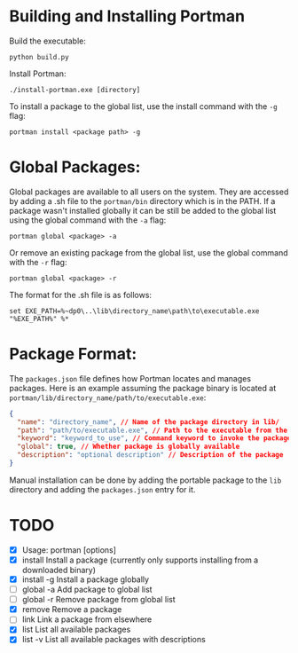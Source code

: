 # Building and Installing Portman

Build the executable:

```
python build.py
```

Install Portman:

```
./install-portman.exe [directory]
```

To install a package to the global list, use the install command with the `-g` flag:

```
portman install <package path> -g
```

# Global Packages:

Global packages are available to all users on the system. They are accessed by adding a .sh file to the `portman/bin` directory which is in the PATH.
If a package wasn't installed globally it can be still be added to the global list using the global command with the `-a` flag:

```
portman global <package> -a
```

Or remove an existing package from the global list, use the global command with the `-r` flag:

```
portman global <package> -r
```

The format for the .sh file is as follows:

```
set EXE_PATH=%~dp0\..\lib\directory_name\path\to\executable.exe
"%EXE_PATH%" %*
```

# Package Format:

The `packages.json` file defines how Portman locates and manages packages. Here is an example assuming the package binary is located at `portman/lib/directory_name/path/to/executable.exe`:

```json
{
  "name": "directory_name", // Name of the package directory in lib/
  "path": "path/to/executable.exe", // Path to the executable from the lib/directory_name directory
  "keyword": "keyword_to_use", // Command keyword to invoke the package
  "global": true, // Whether package is globally available
  "description": "optional description" // Description of the package
}
```

Manual installation can be done by adding the portable package to the `lib` directory and adding the `packages.json` entry for it.

# TODO

- [x] Usage: portman <command> [options]
- [x] install <package> Install a package (currently only supports installing from a downloaded binary)
- [x] install <package> -g Install a package globally
- [ ] global <package> -a Add package to global list
- [ ] global <package> -r Remove package from global list
- [x] remove <package> Remove a package
- [ ] link <path> Link a package from elsewhere
- [x] list List all available packages
- [x] list -v List all available packages with descriptions
